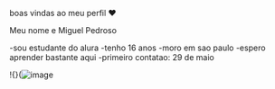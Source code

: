 boas vindas ao meu perfil ❤

Meu nome e Miguel Pedroso 

-sou estudante do alura
-tenho 16 anos
-moro em sao paulo
-espero aprender bastante aqui
-primeiro contatao: 29 de maio

!{}(![image](https://github.com/Miguelp2b2/Miguelp2b2/assets/171162922/4ee0791f-7949-4f7c-9dd5-27c341691574)
